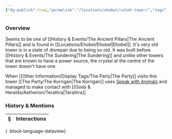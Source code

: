 ```yaml
---
{"dg-publish":true,"permalink":"/locations/ehobel/saleh-tower/","tags":["Discovered"],"updated":"2025-07-31T14:29:16.219+01:00"}
---
```


### Overview
Seems to be one of [[History & Events/The Ancient Pillars\|The Ancient Pillars]] and is found in [[Locations/Ehobel/Ehobel\|Ehobel]]. It's very old tower is in a state of disrepair due to being so old. It was built before [[History & Events/The Sundering\|The Sundering]] and unlike other towers that are known to have a power source, the crystal at the centre of the tower doesn't have one. 

When [[Other Information/Display Tags/The Party\|The Party]] visits this tower [[The Party/The Korrigan\|The Korrigan]] uses [Speak with Animals](https://www.dndbeyond.com/spells/2258-speak-with-animals) and managed to make contact with [[Gods & Heralds/Aetherion/Terathra\|Terathra]]

### History & Mentions
| § | Interactions |
| - | ------------ |

{ .block-language-dataview}